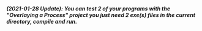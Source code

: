 <h5>(2021-01-28 Update): You can test 2 of your programs with the "Overlaying a Process" project
you just need 2 exe(s) files in the current directory, compile and run.</h5>

